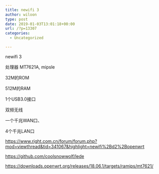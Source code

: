 ```yaml
---
title: newifi 3
author: wiloon
type: post
date: 2019-01-03T13:01:18+00:00
url: /?p=13307
categories:
  - Uncategorized

---
```

newifi 3
  
处理器 MT7621A, mipsle
  
32M的ROM
  
512M的RAM
  
1个USB3.0接口
  
双频无线
  
一个千兆WAN口、
  
4个千兆LAN口
  
https://www.right.com.cn/forum/forum.php?mod=viewthread&tid=341067&highlight=newifi%2Bd2%2Bopenwrt
  
https://github.com/coolsnowwolf/lede
  
https://downloads.openwrt.org/releases/18.06.1/targets/ramips/mt7621/